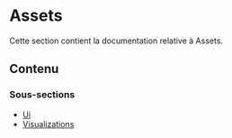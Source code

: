 # Assets

Cette section contient la documentation relative à Assets.

## Contenu


### Sous-sections

- [Ui](./ui/)
- [Visualizations](./visualizations/)

